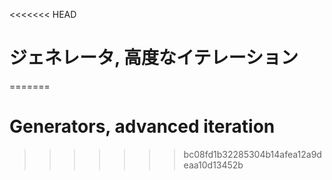 
<<<<<<< HEAD
# ジェネレータ, 高度なイテレーション
=======
# Generators, advanced iteration
>>>>>>> bc08fd1b32285304b14afea12a9deaa10d13452b
